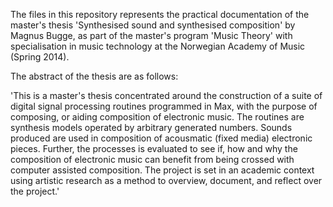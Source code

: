The files in this repository represents the practical documentation of the master's thesis 'Synthesised sound and synthesised composition' by Magnus Bugge, as part of the master's program 'Music Theory' with specialisation in music technology at the Norwegian Academy of Music (Spring 2014).

The abstract of the thesis are as follows:

'This is a master's thesis concentrated around the construction of a suite of digital signal processing routines programmed in Max, with the purpose of composing, or aiding composition of electronic music. The routines are synthesis models operated by arbitrary generated numbers. Sounds produced are used in composition of acousmatic (fixed media) electronic pieces. Further, the processes is evaluated to see if, how and why the composition of electronic music can benefit from being crossed with computer assisted composition. The project is set in an academic context using artistic research as a method to overview, document, and reflect over the project.'

